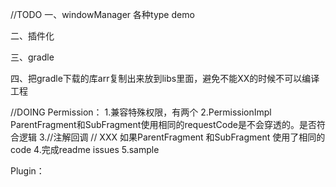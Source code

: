 //TODO
一、windowManager 各种type demo


二、插件化

三、gradle

四、把gradle下载的库arr复制出来放到libs里面，避免不能XX的时候不可以编译工程


//DOING
Permission：
1.兼容特殊权限，有两个
2.PermissionImpl  ParentFragment和SubFragment使用相同的requestCode是不会穿透的。是否符合逻辑
3.//注解回调
  // XXX 如果ParentFragment 和SubFragment 使用了相同的code
4.完成readme issues
5.sample

Plugin：



